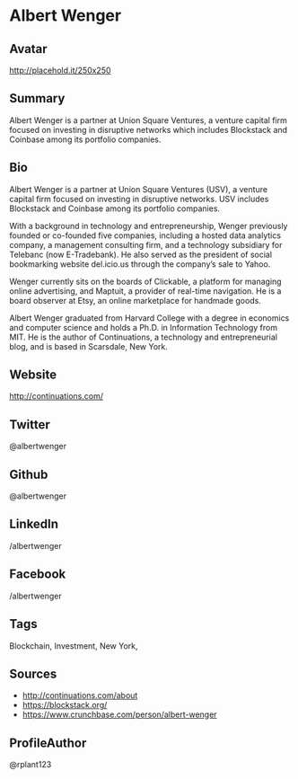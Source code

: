# Albert Wenger

## Avatar
http://placehold.it/250x250

## Summary
Albert Wenger is a partner at Union Square Ventures, a venture capital firm focused on investing in disruptive networks which includes Blockstack and Coinbase among its portfolio companies.

## Bio
Albert Wenger is a partner at Union Square Ventures (USV), a venture capital firm focused on investing in disruptive networks. USV includes Blockstack and Coinbase among its portfolio companies. 

With a background in technology and entrepreneurship, Wenger previously founded or co-founded five companies, including a hosted data analytics company, a management consulting firm, and a technology subsidiary for Telebanc (now E-Tradebank). He also served as the president of social bookmarking website del.icio.us through the company’s sale to Yahoo. 

Wenger currently sits on the boards of Clickable, a platform for managing online advertising, and Maptuit, a provider of real-time navigation. He is a board observer at Etsy, an online marketplace for handmade goods.

Albert Wenger graduated from Harvard College with a degree in economics and computer science and holds a Ph.D. in Information Technology from MIT. He is the author of Continuations, a technology and entrepreneurial blog, and is based in Scarsdale, New York.

## Website
http://continuations.com/

## Twitter
@albertwenger

## Github
@albertwenger

## LinkedIn
/albertwenger

## Facebook
/albertwenger

## Tags
Blockchain, Investment, New York,

## Sources
- http://continuations.com/about
- https://blockstack.org/
- https://www.crunchbase.com/person/albert-wenger

## ProfileAuthor
@rplant123
